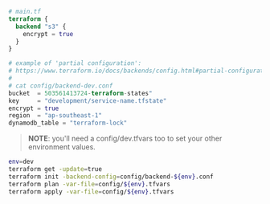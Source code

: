 ```terraform
# main.tf
terraform {
  backend "s3" {
    encrypt = true
  }
}

# example of 'partial configuration':
# https://www.terraform.io/docs/backends/config.html#partial-configuration
#
# cat config/backend-dev.conf
bucket  = 503561413724-terraform-states"
key     = "development/service-name.tfstate"
encrypt = true
region  = "ap-southeast-1"
dynamodb_table = "terraform-lock"
```

> **NOTE**: you'll need a config/dev.tfvars too to set your other environment values.

```bash
env=dev
terraform get -update=true
terraform init -backend-config=config/backend-${env}.conf
terraform plan -var-file=config/${env}.tfvars
terraform apply -var-file=config/${env}.tfvars
```
